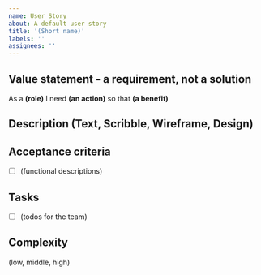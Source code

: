 ```yaml
---
name: User Story
about: A default user story
title: '(Short name)'
labels: ''
assignees: ''
---
```


## Value statement - a requirement, not a solution

As a **(role)**
I need **(an action)**
so that **(a benefit)**

## Description (Text, Scribble, Wireframe, Design)

## Acceptance criteria

-   [ ] (functional descriptions)

## Tasks

-   [ ] (todos for the team)

## Complexity

(low, middle, high)
